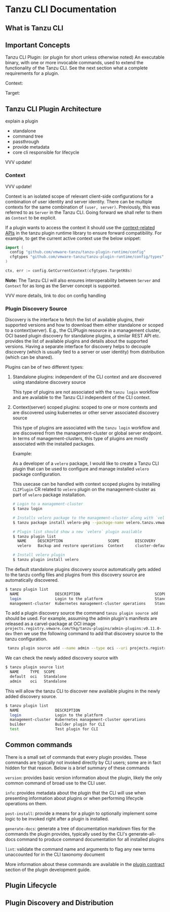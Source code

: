# Tanzu CLI Documentation

## What is Tanzu CLI

## Important Concepts

Tanzu CLI Plugin: (or plugin for short unless otherwise noted) An executable binary, with one or more invocable commands, used to extend the functionality of the Tanzu CLI. See the next section what a complete requirements for a plugin.

Context:

Target:

## Tanzu CLI Plugin Architecture

explain a plugin

- standalone
- command tree
- passthrough
- provide metadata
- core cli responsible for lifecycle

VVV update!

### Context

VVV update!

Context is an isolated scope of relevant client-side configurations for a
combination of user identity and server identity. There can be multiple
contexts for the same combination of `(user, server)`. Previously, this was
referred to as `Server` in the Tanzu CLI. Going forward we shall refer to them
as `Context` to be explicit.

If a plugin wants to access the context it should use the
[context-related APIs](https://github.com/vmware-tanzu/tanzu-plugin-runtime/blob/main/config/contexts.go)
in the tanzu plugin runtime library to ensure forward compatibility. For
example, to get the current active context use the below snippet:

```go
import (
  config "github.com/vmware-tanzu/tanzu-plugin-runtime/config"
  cfgtypes "github.com/vmware-tanzu/tanzu-plugin-runtime/config/types"
)

ctx, err := config.GetCurrentContext(cfgtypes.TargetK8s)
```

**Note:** The Tanzu CLI will also ensures interoperability between `Server` and
`Context` for as long as the Server concept is supported.

VVV more details, link to doc on config handling

### Plugin Discovery Source

Discovery is the interface to fetch the list of available plugins, their
supported versions and how to download them either standalone or scoped to a
context(server). E.g., the CLIPlugin resource in a management cluster, OCI
based plugin discovery for standalone plugins, a similar REST API etc. provides
the list of available plugins and details about the supported versions. Having
a separate interface for discovery helps to decouple discovery (which is
usually tied to a server or user identity) from distribution (which can be
shared).

Plugins can be of two different types:

  1. Standalone plugins: independent of the CLI context and are discovered using standalone discovery source

      This type of plugins are not associated with the `tanzu login` workflow and are available to the Tanzu CLI independent of the CLI context.

  2. Context(server) scoped plugins: scoped to one or more contexts and are discovered using kubernetes or other server associated discovery source

      This type of plugins are associated with the `tanzu login` workflow and are discovered from the management-cluster or global server endpoint.
      In terms of management-clusters, this type of plugins are mostly associated with the installed packages.

      Example:

      As a developer of a `velero` package, I would like to create a Tanzu CLI
plugin that can be used to configure and manage installed `velero` package
configuration.

      This usecase can be handled with context scoped plugins by installing
`CLIPlugin` CR related to `velero` plugin on the management-cluster as part of
`velero` package installation.

      ```sh
      # Login to a management-cluster
      $ tanzu login

      # Installs velero package to the management-cluster along with `velero` CLIPlugin resource
      $ tanzu package install velero-pkg --package-name velero.tanzu.vmware.com

      # Plugin list should show a new `velero` plugin available
      $ tanzu plugin list
        NAME     DESCRIPTION                    SCOPE       DISCOVERY          VERSION    STATUS
        velero   Backup and restore operations  Context     cluster-default    v0.1.0     not installed

      # Install velero plugin
      $ tanzu plugin install velero
      ```

The default standalone plugins discovery source automatically gets added to the tanzu config files and plugins from this discovery source are automatically discovered.

```sh
$ tanzu plugin list
  NAME                DESCRIPTION                                 SCOPE       DISCOVERY             VERSION      STATUS
  login               Login to the platform                       Standalone  default               v0.11.0-dev  not installed
  management-cluster  Kubernetes management-cluster operations    Standalone  default               v0.11.0-dev  not installed
```

To add a plugin discovery source the command `tanzu plugin source add` should
be used. For example, assuming the admin plugin's manifests are released as a
carvel-package at OCI image
`projects.registry.vmware.com/tkg/tanzu-plugins/admin-plugins:v0.11.0-dev` then
we use the following command to add that discovery source to the tanzu
configuration.

```sh
 tanzu plugin source add --name admin --type oci --uri projects.registry.vmware.com/tkg/tanzu-plugins/admin-plugins:v0.11.0-dev
```

We can check the newly added discovery source with

```sh
$ tanzu plugin source list
  NAME     TYPE  SCOPE
  default  oci   Standalone
  admin    oci   Standalone
```

This will allow the tanzu CLI to discover new available plugins in the newly added discovery source.

```sh
$ tanzu plugin list
  NAME                DESCRIPTION                                                        SCOPE       DISCOVERY             VERSION      STATUS
  login               Login to the platform                                              Standalone  default               v0.11.0-dev  not installed
  management-cluster  Kubernetes management-cluster operations                           Standalone  default               v0.11.0-dev  not installed
  builder             Builder plugin for CLI                                             Standalone  admin                 v0.11.0-dev  not installed
  test                Test plugin for CLI                                                Standalone  admin                 v0.11.0-dev  not installed
```

## Common commands

There is a small set of commands that every plugin provides. These commands are
typically not invoked directly by CLI users; some are in fact hidden for that
reason. Below is a brief summary of these commands

`version`: provides basic version information about the plugin, likely the only common command of broad use to the CLI user.

`info`: provides metadata about the plugin that the CLI will use when presenting information about plugins or when performing lifecycle operations on them.

`post-install`: provide a means for a plugin to optionally implement some logic to be invoked right after a plugin is installed.

`generate-docs`: generate a tree of documentation markdown files for the commands the plugin provides, typically used by the CLI's generate-all-docs command to produce command documentation for all installed plugins

`lint`: validate the command name and arguments to flag any new terms unaccounted for in the CLI taxonomy document

More information about these commands are available in the [plugin contract](../plugindev/contract.md) section of the plugin development guide.

## Plugin Lifecycle

## Plugin Discovery and Distribution
